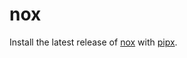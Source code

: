# nox

Install the latest release of [nox] with [pipx].

[nox]: https://nox.thea.codes/en/stable/
[pipx]: https://github.com/pypa/pipx/
